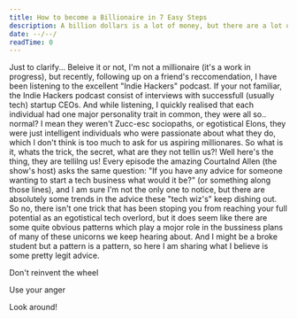 ```yaml
---
title: How to become a Billionaire in 7 Easy Steps
description: A billion dollars is a lot of money, but there are a lot of billionaires. How did they get to where they are, where did they come from, is a billion dollars really that much money? 
date: --/--/
readTime: 0
---
```

Just to clarify...
Beleive it or not, I'm not a millionaire (it's a work in progress), but recently, following up on a friend's reccomendation, I have been listening to the excellent "Indie Hackers" podcast. If your not familiar, the Indie Hackers podcast consist of interviews with successfull (usually tech) startup CEOs. And while listening, I quickly realised that each individual had one major personality trait in common, they were all so.. normal? I mean they weren't Zucc-esc sociopaths, or egotistical Elons, they were just intelligent individuals who were passionate about what they do, which I don't think is too much to ask for us aspiring millionares. So what is it, whats the trick, the secret, what are they not tellin us?! Well here's the thing, they are tellilng us! Every episode the amazing Courtalnd Allen (the show's host) asks the same question: "If you have any advice for someone wanting to start a tech business what would it be?" (or something along those lines), and I am sure I'm not the only one to notice, but there are absolutely some trends in the advice these "tech wiz's" keep dishing out. So no, there isn't one trick that has been stoping you from reaching your full potential as an egotistical tech overlord, but it does seem like there are some quite obvious patterns which play a mojor role in the bussiness plans of many of these unicorns we keep hearing about. And I might be a broke student but a pattern is a pattern, so here I am sharing what I believe is some pretty legit advice.

Don't reinvent the wheel

Use your anger

Look around!


